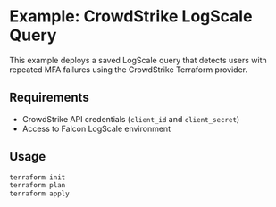 # Example: CrowdStrike LogScale Query

This example deploys a saved LogScale query that detects users with repeated MFA failures using the CrowdStrike Terraform provider.

## Requirements

- CrowdStrike API credentials (`client_id` and `client_secret`)
- Access to Falcon LogScale environment

## Usage

```bash
terraform init
terraform plan
terraform apply
